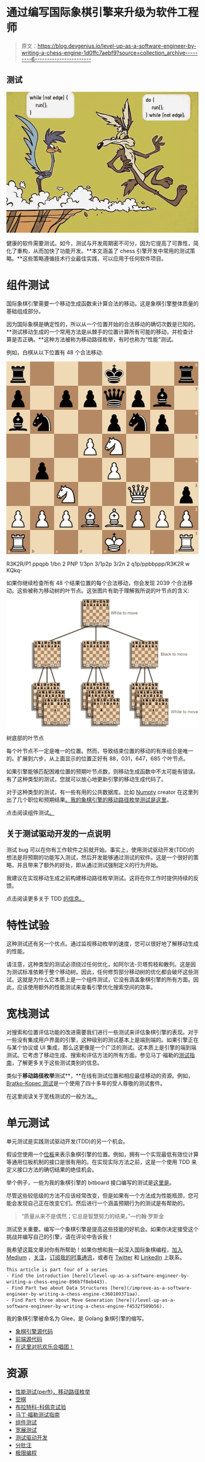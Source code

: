 # 通过编写国际象棋引擎来升级为软件工程师

> 原文：<https://blog.devgenius.io/level-up-as-a-software-engineer-by-writing-a-chess-engine-1d0ffc7aebf9?source=collection_archive---------6----------------------->

## 测试

![](img/c4db419db1b542bbe483e85a445d2637.png)

健康的软件需要测试。如今，测试与开发周期密不可分，因为它提高了可靠性，简化了重构，从而加快了功能开发。**本文涵盖了 chess 引擎开发中常用的测试策略。**这些策略遵循技术行业最佳实践，可以应用于任何软件项目。

# 组件测试

国际象棋引擎需要一个移动生成函数来计算合法的移动。这是象棋引擎整体质量的基础组成部分。

因为国际象棋是确定性的，所以从一个位置开始的合法移动的确切次数是已知的。**测试移动生成的一个常用方法是从棘手的位置计算所有可能的移动，并检查计算是否正确。**这种方法被称为移动路径枚举，有时也称为“性能”测试。

例如，白棋从以下位置有 48 个合法移动:

![](img/0fae16467100faf12fac42c4e4378210.png)

R3K2R/P1 ppqpb 1/bn 2 PNP 1/3pn 3/1p2p 3/2n 2 q1p/ppbbppp/R3K2R w KQkq-

如果你继续检查所有 48 个结果位置的每个合法移动，你会发现 2039 个合法移动。这些被称为移动树的叶节点。这张图片有助于理解我所说的叶节点的含义:

![](img/bc88093d9bf7a6319cb616d674b67756.png)

树底部的叶节点

每个叶节点不一定是唯一的位置。然而，导致结束位置的移动的有序组合是唯一的。扩展到六步，从上面显示的位置正好有 88，031，647，685 个叶节点。

如果引擎能够匹配困难位置的预期叶节点数，则移动生成函数中不太可能有错误。有了这种类型的测试，您就可以放心地更新引擎的移动生成代码了。

对于这种类型的测试，有一些有用的公共数据库。比如 [Numpty](https://sites.google.com/site/numptychess/home) creator 在这里列出了几个职位和预期结果[。我的象棋引擎的移动路径枚举测试是](https://sites.google.com/site/numptychess/perft)[这里](https://github.com/tonyOreglia/glee/blob/19ec9959911ab9a045a9d40e7548fd0f8dd4b6e9/pkg/engine/engine_test.go)。

点击阅读组件测试[。](https://martinfowler.com/bliki/ComponentTest.html)

## 关于测试驱动开发的一点说明

测试 bug 可以在你有工作软件之前就开始。事实上，使用测试驱动开发(TDD)的想法是将预期的功能写入测试，然后开发能够通过测试的软件。这是一个很好的策略，并且带来了额外的好处，即从通过测试强制定义的行为开始。

我建议在实现移动生成之前构建移动路径枚举测试。这将在你工作时提供持续的反馈。

点击阅读更多关于 TDD [的信息。](https://martinfowler.com/bliki/TestDrivenDevelopment.html)

# 特性试验

这种测试还有另一个优点。通过监视移动枚举的速度，您可以很好地了解移动生成的性能。

请注意，这种类型的测试必须绕过任何优化，如阿尔法-贝塔剪枝和散列。这是因为测试标准依赖于整个移动树。因此，任何修剪部分移动树的优化都会破坏这些测试。这就是为什么它本质上是一个组件测试，它没有涵盖象棋引擎的所有方面。因此，应该使用额外的性能测试来查看引擎优化搜索空间的效率。

# 宽栈测试

对搜索和位置评估功能的改进需要我们进行一些测试来评估象棋引擎的表现。对于一些没有集成用户界面的引擎，这种级别的测试基本上是端到端的。如果引擎正在与某个协议或 UI 集成，那么这更像是一个广泛的测试。这本质上是引擎的端到端测试。它考虑了移动生成、搜索和评估方法的所有方面。参见马丁·福勒的[测试指南](https://martinfowler.com/testing/)，了解更多关于这些测试类别的信息。

类似于**移动路径枚举**测试**，**在线有测试位置和相应最佳移动的资源。例如， [Bratko-Kopec 测试](https://www.chessprogramming.org/Bratko-Kopec_Test)是一个使用了四十多年的受人尊敬的测试套件。

在这里阅读关于宽栈测试的一般方法[。](https://martinfowler.com/bliki/BroadStackTest.html)

# 单元测试

单元测试是实践测试驱动开发(TDD)的另一个机会。

假设您使用一个[位板](/improve-as-a-software-engineer-by-writing-a-chess-engine-c360109371aa)来表示象棋引擎的位置。例如，拥有一个实现最低有效位计算等通用位板机制的接口是很有用的。在实现实际方法之前，这是一个使用 TDD 来定义接口方法的确切结果的绝佳机会。

举个例子，一些为我的象棋引擎的 bitboard 接口编写的测试是[这里是](https://github.com/tonyOreglia/glee/blob/master/pkg/bitboard/bitboard_test.go)。

尽管这些较低级的方法不应该经常改变，但是如果有一个方法成为性能瓶颈，您可能会发现自己正在改变它们。然后进行一个涵盖预期行为的测试是有帮助的。

> “质量从来不是偶然；它总是智慧努力的结果。”—约翰·罗斯金

测试至关重要。编写一个象棋引擎是提高这些技能的好机会。如果你决定接受这个挑战并编写自己的引擎，请在评论中告诉我！

我希望这篇文章对你有所帮助！如果你想和我一起深入国际象棋编程，[加入 Medium](https://tony-oreglia.medium.com/membership) ，[关注](https://tony-oreglia.medium.com/)，[订阅我的时事通讯](https://tony-oreglia.medium.com/subscribe)，或者在 [Twitter](https://twitter.com/tony_oreglia) 和 [LinkedIn](https://www.linkedin.com/in/tony-oreglia/) 上联系。

```
This article is part four of a series
- Find the introduction [here](/level-up-as-a-software-engineer-by-writing-a-chess-engine-896b7f8eb443).
- Find Part two about Data Structures [here](/improve-as-a-software-engineer-by-writing-a-chess-engine-c360109371aa).
- Find Part three about Move Generation [here](/level-up-as-a-software-engineer-by-writing-a-chess-engine-f4532f509b56).
```

我的象棋引擎被命名为 Glee，是 Golang 象棋引擎的缩写。

*   [象棋引擎源代码](https://github.com/tonyOreglia/glee)
*   [前端源代码](https://github.com/tonyOreglia/personal-website/tree/master/src/ChessGame)
*   [在这里对抗欢乐合唱团！](https://tonycodes.com/chess)

# 资源

*   [性能测试(perft)，移动路径枚举](https://www.chessprogramming.org/Perft)
*   [空棋](https://sites.google.com/site/numptychess/home)
*   [布拉特科-科佩克试验](https://www.chessprogramming.org/Bratko-Kopec_Test)
*   [马丁·福勒测试指南](https://martinfowler.com/testing/)
*   [组件测试](https://martinfowler.com/bliki/ComponentTest.html)
*   [宽展测试](https://martinfowler.com/bliki/BroadStackTest.html)
*   [测试驱动开发](https://martinfowler.com/bliki/TestDrivenDevelopment.html)
*   [分批注](https://en.wikipedia.org/wiki/Forsyth%E2%80%93Edwards_Notation)
*   [极限编程](https://martinfowler.com/bliki/ExtremeProgramming.html)